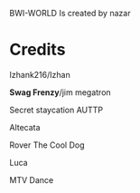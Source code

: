 BWI-WORLD Is created by nazar

# Credits
Izhank216/Izhan

**Swag Frenzy**/jim megatron

Secret staycation AUTTP

Altecata

Rover The Cool Dog

Luca

MTV Dance
